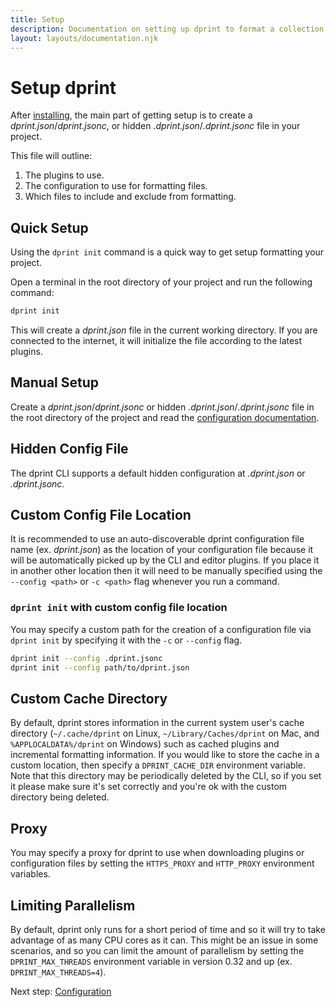 ```yaml
---
title: Setup
description: Documentation on setting up dprint to format a collection of code.
layout: layouts/documentation.njk
---
```


# Setup dprint

After [installing](/install), the main part of getting setup is to create a _dprint.json_/_dprint.jsonc_, or hidden _.dprint.json_/_.dprint.jsonc_ file in your project.

This file will outline:

1. The plugins to use.
2. The configuration to use for formatting files.
3. Which files to include and exclude from formatting.

## Quick Setup

Using the `dprint init` command is a quick way to get setup formatting your project.

Open a terminal in the root directory of your project and run the following command:

```sh
dprint init
```

This will create a _dprint.json_ file in the current working directory. If you are connected to the internet, it will initialize the file according to the latest plugins.

## Manual Setup

Create a _dprint.json_/_dprint.jsonc_ or hidden _.dprint.json_/_.dprint.jsonc_ file in the root directory of the project and read the [configuration documentation](/config).

## Hidden Config File

The dprint CLI supports a default hidden configuration at _.dprint.json_ or _.dprint.jsonc_.

## Custom Config File Location

It is recommended to use an auto-discoverable dprint configuration file name (ex. _dprint.json_) as the location of your configuration file because it will be automatically picked up by the CLI and editor plugins. If you place it in another other location then it will need to be manually specified using the `--config <path>` or `-c <path>` flag whenever you run a command.

### `dprint init` with custom config file location

You may specify a custom path for the creation of a configuration file via `dprint init` by specifying it with the `-c` or `--config` flag.

```sh
dprint init --config .dprint.jsonc
dprint init --config path/to/dprint.json
```

## Custom Cache Directory

By default, dprint stores information in the current system user's cache directory (`~/.cache/dprint` on Linux, `~/Library/Caches/dprint` on Mac, and `%APPLOCALDATA%/dprint` on Windows) such as cached plugins and incremental formatting information. If you would like to store the cache in a custom location, then specify a `DPRINT_CACHE_DIR` environment variable. Note that this directory may be periodically deleted by the CLI, so if you set it please make sure it's set correctly and you're ok with the custom directory being deleted.

## Proxy

You may specify a proxy for dprint to use when downloading plugins or configuration files by setting the `HTTPS_PROXY` and `HTTP_PROXY` environment variables.

## Limiting Parallelism

By default, dprint only runs for a short period of time and so it will try to take advantage of as many CPU cores as it can. This might be an issue in some scenarios, and so you can limit the amount of parallelism by setting the `DPRINT_MAX_THREADS` environment variable in version 0.32 and up (ex. `DPRINT_MAX_THREADS=4`).

Next step: [Configuration](/config)
